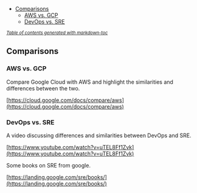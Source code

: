
- [Comparisons](#comparisons)
  * [AWS vs. GCP](#aws-vs-gcp)
  * [DevOps vs. SRE](#devops-vs-sre)

<small><i><a href='http://ecotrust-canada.github.io/markdown-toc/'>Table of contents generated with markdown-toc</a></i></small>


## Comparisons


### AWS vs. GCP 

Compare Google Cloud with AWS and highlight the similarities and differences between the two. 

[https://cloud.google.com/docs/compare/aws](https://cloud.google.com/docs/compare/aws) 


### DevOps vs. SRE

A video discussing differences and similarities between DevOps and SRE.

[https://www.youtube.com/watch?v=uTEL8Ff1Zvk](https://www.youtube.com/watch?v=uTEL8Ff1Zvk)

Some books on SRE from google.

[https://landing.google.com/sre/books/](https://landing.google.com/sre/books/)
